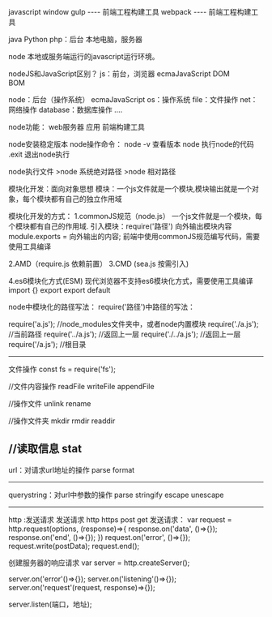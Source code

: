 javascript    window
gulp ----  前端工程构建工具
webpack   ----  前端工程构建工具



java  Python  php：后台     本地电脑，服务器

node   本地或服务端运行的javascript运行环境。

nodeJS和JavaScript区别？
js：前台，浏览器
    ecmaJavaScript
    DOM  
    BOM

node：后台（操作系统）
    ecmaJavaScript
    os：操作系统
    file：文件操作
    net：网络操作
    database：数据库操作
    ....

node功能：
    web服务器
    应用
    前端构建工具


node安装稳定版本
node操作命令：
    node -v 查看版本
    node    执行node的代码
    .exit   退出node执行

node执行文件
    >node 系统绝对路径
    >node 相对路径



    


模块化开发：面向对象思想
模块：一个js文件就是一个模块,模块输出就是一个对象，每个模块都有自己的独立作用域


模块化开发的方式：
1.commonJS规范（node.js）
一个js文件就是一个模块，每个模块都有自己的作用域.
引入模块：require('路径')
向外输出模块内容 module.exports = 向外输出的内容;
前端中使用commonJS规范编写代码，需要使用工具编译


2.AMD（require.js 依赖前置）
3.CMD (sea.js 按需引入)


4.es6模块化方式(ESM)
现代浏览器不支持es6模块化方式，需要使用工具编译
import {}
export
export default





node中模块化的路径写法：
require('路径')中路径的写法：

require('a.js');   //node_modules文件夹中，或者node内置模块
require('./a.js'); //当前路径
require('../a.js'); //返回上一层
require('./../a.js'); //返回上一层
require('/a.js'); //根目录


---------------------------------------------
文件操作
const fs = require('fs');

//文件内容操作
readFile
writeFile
appendFile

//操作文件
unlink
rename

//操作文件夹
mkdir
rmdir
readdir

//读取信息
stat
---------------------------------------------
url：对请求url地址的操作
parse
format

---------------------------------------------
querystring：对url中参数的操作
parse
stringify
escape
unescape


---------------------------------------------
http :发送请求
发送请求
http
https
post get
发送请求：
var request = http.request(options, (response)=>{
    response.on('data', ()=>{});
    response.on('end', ()=>{});
})
request.on('error', ()=>{});
request.write(postData);
request.end();




创建服务器的响应请求
var server = http.createServer();

server.on('error'()=>{});
server.on('listening'()=>{});
server.on('request'(request, response)=>{});

server.listen(端口，地址);




